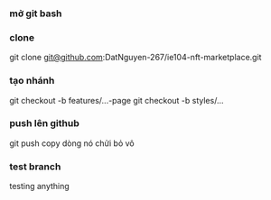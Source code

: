 ### mở git bash

### clone

git clone git@github.com:DatNguyen-267/ie104-nft-marketplace.git

### tạo nhánh

git checkout -b features/...-page
git checkout -b styles/...

### push lên github

git push
copy dòng nó chửi bỏ vô



### test branch
testing anything